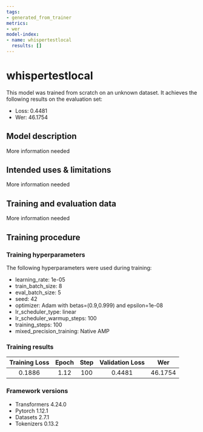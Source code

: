 ```yaml
---
tags:
- generated_from_trainer
metrics:
- wer
model-index:
- name: whispertestlocal
  results: []
---
```


<!-- This model card has been generated automatically according to the information the Trainer had access to. You
should probably proofread and complete it, then remove this comment. -->

# whispertestlocal

This model was trained from scratch on an unknown dataset.
It achieves the following results on the evaluation set:
- Loss: 0.4481
- Wer: 46.1754

## Model description

More information needed

## Intended uses & limitations

More information needed

## Training and evaluation data

More information needed

## Training procedure

### Training hyperparameters

The following hyperparameters were used during training:
- learning_rate: 1e-05
- train_batch_size: 8
- eval_batch_size: 5
- seed: 42
- optimizer: Adam with betas=(0.9,0.999) and epsilon=1e-08
- lr_scheduler_type: linear
- lr_scheduler_warmup_steps: 100
- training_steps: 100
- mixed_precision_training: Native AMP

### Training results

| Training Loss | Epoch | Step | Validation Loss | Wer     |
|:-------------:|:-----:|:----:|:---------------:|:-------:|
| 0.1886        | 1.12  | 100  | 0.4481          | 46.1754 |


### Framework versions

- Transformers 4.24.0
- Pytorch 1.12.1
- Datasets 2.7.1
- Tokenizers 0.13.2

